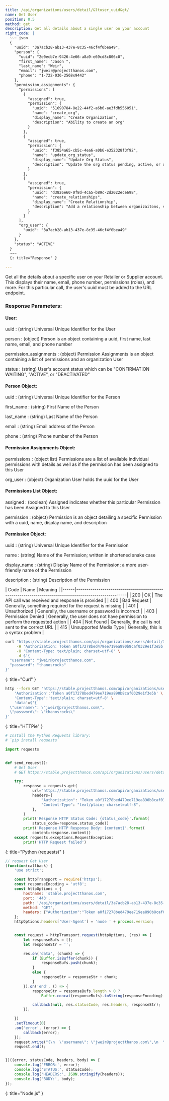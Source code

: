 ```yaml
---
title: /api/organizations/users/detail/&ltuser_uuid&gt/
name: Get User
position: 0.5
method: get
description: Get all details about a single user on your account
right_code: |
  ~~~ json
  {
    "uuid": "3a7acb28-ab13-437e-8c35-46cf4f0bea49",
    "person": {
      "uuid": "2e0ecb7e-9426-4e66-a8a9-e69cd8c806c0",
      "first_name": "Jason ",
      "last_name": "Weir",
      "email": "jweir@projectthanos.com",
      "phone": "1-722-036-2568x9442"
    },
    "permission_assignments": {
      "permissions": [
        {
          "assigned": true,
          "permission": {
            "uuid": "51690784-8e22-44f2-a6b6-ae3fdb556051",
            "name": "create_org",
            "display_name": "Create Organization",
            "description": "Ability to create an org"
          }
        },
        {
          "assigned": true,
          "permission": {
            "uuid": "f3854a65-cb5c-4ea6-a0b6-e352328f3f92",
            "name": "update_org_status",
            "display_name": "Update Org Status",
            "description": "Update the org status pending, active, or deactive"
          }
        },
        {
          "assigned": true,
          "permission": {
            "uuid": "d3826e60-0f8d-4ca5-b89c-2d2022ece698",
            "name": "create_relationships",
            "display_name": "Create Relationship",
            "description": "Add a relationship between organizaitons, such as supplier to retailer"
          }
        }
      ],
      "org_user": {
        "uuid": "3a7acb28-ab13-437e-8c35-46cf4f0bea49"
      }
    },
    "status": "ACTIVE"
  }
  ~~~
  {: title="Response" }

---
```

Get all the details about a specific user on your Retailer or Supplier account. This displays their name, email, phone number, permissions (roles), and more. For this particular call, the user's uuid must be added to the URL endpoint.

### Response Parameters:

#### User:

uuid
: (string) Universal Unique Identifier for the User

person
: (object) Person is an object containing a uuid, first name, last name, email, and phone number

permission_assignments
: (object) Permission Assignments is an object containing a list of permissions and an organization User

status
: (string) User's account status which can be "CONFIRMATION WAITING", "ACTIVE", or "DEACTIVATED"

#### Person Object:

uuid
: (string) Universal Unique Identifier for the Person

first_name
: (string) First Name of the Person

last_name
: (string) Last Name of the Person

email
: (string) Email address of the Person

phone
: (string) Phone number of the Person

#### Permission Assignments Object:

permissions
: (object list) Permissions are a list of available individual permissions with details as well as if the permission has been assigned to this User

org_user
: (object) Organization User holds the uuid for the User

#### Permissions List Object:

assigned
: (boolean) Assigned indicates whether this particular Permission has been Assigned to this User

permission
: (object) Permission is an object detailing a specific Permission with a uuid, name, display name, and description

#### Permission Object:

uuid
: (string) Universal Unique Identifier for the Permission

name
: (string) Name of the Permission; written in shortened snake case

display_name
: (string) Display Name of the Permission; a more user-friendly name of the Permission

description
: (string) Description of the Permission

| Code | Name                   | Meaning                                                                      |
|------|-------------------------------------------------------------------------------------------------------|
| 200  | OK                     | The API call was received and response is provided                           |
| 400  | Bad Request            | Generally, something required for the request is missing                     |
| 401  | Unauthorized           | Generally, the username or password is incorrect                             |
| 403  | Permission Denied      | Generally, the user does not have permission to perform the requested action |
| 404  | Not Found              | Generally, the call is not sent to the correct URL                           |
| 415  | Unsupported Media Type | Generally, this is a syntax problem                                          |


~~~ bash
curl "https://stable.projectthanos.com/api/organizations/users/detail/3a7acb28-ab13-437e-8c35-46cf4f0bea49/" \
     -H 'Authorization: Token a0f17278bed479ee719ea890b8caf0329e1f3e5b' \
     -H 'Content-Type: text/plain; charset=utf-8' \
     -d $'{
  "username": "jweir@projectthanos.com",
  "password": "thanosrocks"
}'

~~~
{: title="Curl" }

~~~ bash
http --form GET 'https://stable.projectthanos.com/api/organizations/users/detail/3a7acb28-ab13-437e-8c35-46cf4f0bea49/' \
    'Authorization':'Token a0f17278bed479ee719ea890b8caf0329e1f3e5b' \
    'Content-Type':'text/plain; charset=utf-8' \
    'data'=$'{
  \"username\": \"jweir@projectthanos.com\",
  \"password\": \"thanosrocks\"
}'

~~~
{: title="HTTPie" }

~~~ python
# Install the Python Requests library:
# `pip install requests`

import requests


def send_request():
    # Get User
    # GET https://stable.projectthanos.com/api/organizations/users/detail/3a7acb28-ab13-437e-8c35-46cf4f0bea49/

    try:
        response = requests.get(
            url="https://stable.projectthanos.com/api/organizations/users/detail/3a7acb28-ab13-437e-8c35-46cf4f0bea49/",
            headers={
                "Authorization": "Token a0f17278bed479ee719ea890b8caf0329e1f3e5b",
                "Content-Type": "text/plain; charset=utf-8",
            },
        )
        print('Response HTTP Status Code: {status_code}'.format(
            status_code=response.status_code))
        print('Response HTTP Response Body: {content}'.format(
            content=response.content))
    except requests.exceptions.RequestException:
        print('HTTP Request failed')

~~~
{: title="Python (requests)" }

~~~ javascript
// request Get User
(function(callback) {
    'use strict';

    const httpTransport = require('https');
    const responseEncoding = 'utf8';
    const httpOptions = {
        hostname: 'stable.projectthanos.com',
        port: '443',
        path: '/api/organizations/users/detail/3a7acb28-ab13-437e-8c35-46cf4f0bea49/',
        method: 'GET',
        headers: {"Authorization":"Token a0f17278bed479ee719ea890b8caf0329e1f3e5b","Content-Type":"text/plain; charset=utf-8"}
    };
    httpOptions.headers['User-Agent'] = 'node ' + process.version;


    const request = httpTransport.request(httpOptions, (res) => {
        let responseBufs = [];
        let responseStr = '';

        res.on('data', (chunk) => {
            if (Buffer.isBuffer(chunk)) {
                responseBufs.push(chunk);
            }
            else {
                responseStr = responseStr + chunk;
            }
        }).on('end', () => {
            responseStr = responseBufs.length > 0 ?
                Buffer.concat(responseBufs).toString(responseEncoding) : responseStr;

            callback(null, res.statusCode, res.headers, responseStr);
        });

    })
    .setTimeout(0)
    .on('error', (error) => {
        callback(error);
    });
    request.write("{\n  \"username\": \"jweir@projectthanos.com\",\n  \"password\": \"thanosrocks\"\n}")
    request.end();


})((error, statusCode, headers, body) => {
    console.log('ERROR:', error);
    console.log('STATUS:', statusCode);
    console.log('HEADERS:', JSON.stringify(headers));
    console.log('BODY:', body);
});

~~~
{: title="Node.js" }
